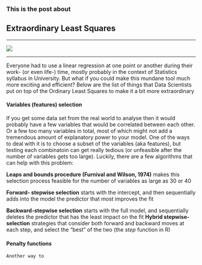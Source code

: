 ### This is the post about
 
## Extraordinary Least Squares

****

![](https://media.giphy.com/media/Q09lToTa0H3Es/giphy.gif)

****

Everyone had to use a linear regression at one point or another during their work- (or even life-) time, mostly probably in the context of Statistics syllabus in University. But what if you could make this mundane tool much more exciting and efficient? Below are the list of things that Data Scientists put on top of the Ordinary Least Squares to make it a bit more extraordinary

#### Variables (features) selection
   If you get some data set from the real world to analyse then it would probably have a few variables that would be correlated between each other. Or a few too many variables in total, most of which might not add a tremendous amount of explanatory power to your model. One of the ways to deal with it is to choose a subset of the variables (aka features), but testing each combinatoin can get really tedious (or unfeasible after the number of variables gets too large). Luckily, there are a few algorithms that can help with this problem: 
   
   __Leaps and bounds procedure (Furnival and Wilson, 1974)__
   makes this selection process feasible for the number of variables as large as 30 or 40

  
   __Forward- stepwise selection__
   starts with the intercept, and then sequentially adds into the model the predictor that most improves the fit


   __Backward-stepwise selection__
   starts with the full model, and sequentially deletes the predictor that has the least impact on the fit
   __Hybrid stepwise-selection__
   strategies that consider both forward and backward moves at each step, and select the “best” of the two (the _step_ function in    R)
   
#### Penalty functions
    Another way to 